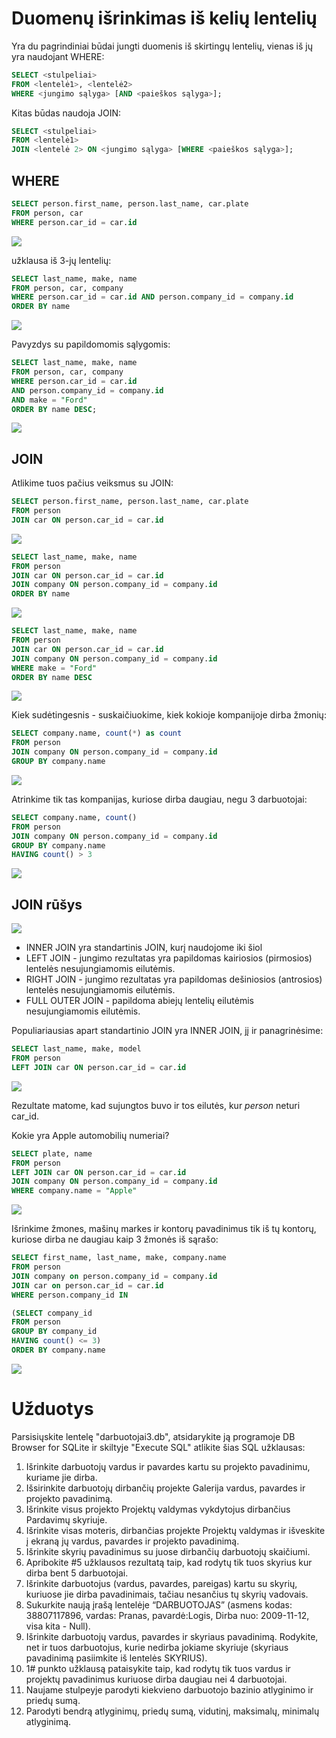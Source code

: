 # Duomenų išrinkimas iš kelių lentelių

Yra du pagrindiniai būdai jungti duomenis iš skirtingų lentelių, vienas iš jų yra naudojant WHERE:

```sql
SELECT <stulpeliai>
FROM <lentelė1>, <lentelė2>
WHERE <jungimo sąlyga> [AND <paieškos sąlyga>];
```

Kitas būdas naudoja JOIN:

```sql
SELECT <stulpeliai>
FROM <lentelė1>
JOIN <lentelė 2> ON <jungimo sąlyga> [WHERE <paieškos sąlyga>];
```

## WHERE
```sql
SELECT person.first_name, person.last_name, car.plate
FROM person, car
WHERE person.car_id = car.id
```

![](fname_lname_plate.png)

užklausa iš 3-jų lentelių:
```sql
SELECT last_name, make, name
FROM person, car, company
WHERE person.car_id = car.id AND person.company_id = company.id
ORDER BY name
```

![](lname_make_name.png)

Pavyzdys su papildomomis sąlygomis:

```sql
SELECT last_name, make, name
FROM person, car, company
WHERE person.car_id = car.id 
AND person.company_id = company.id
AND make = "Ford"
ORDER BY name DESC;
```

![](ford_only.png)

## JOIN

Atlikime tuos pačius veiksmus su JOIN:

```sql
SELECT person.first_name, person.last_name, car.plate
FROM person
JOIN car ON person.car_id = car.id
```

![](fname_lname_plate.png)

```sql
SELECT last_name, make, name
FROM person
JOIN car ON person.car_id = car.id
JOIN company ON person.company_id = company.id
ORDER BY name
```

![](lname_make_name.png)

```sql
SELECT last_name, make, name
FROM person
JOIN car ON person.car_id = car.id
JOIN company ON person.company_id = company.id
WHERE make = "Ford"
ORDER BY name DESC
```
![](ford_only.png)

Kiek sudėtingesnis - suskaičiuokime, kiek kokioje kompanijoje dirba žmonių:

```sql
SELECT company.name, count(*) as count
FROM person
JOIN company ON person.company_id = company.id
GROUP BY company.name
```

![](company_count.png)

Atrinkime tik tas kompanijas, kuriose dirba daugiau, negu 3 darbuotojai:

```sql
SELECT company.name, count()
FROM person
JOIN company ON person.company_id = company.id
GROUP BY company.name
HAVING count() > 3
```
![](netflix_6.png)

## JOIN rūšys

![](joins.jpg)

* INNER JOIN yra standartinis JOIN, kurį naudojome iki šiol
* LEFT JOIN - jungimo rezultatas yra papildomas kairiosios
(pirmosios) lentelės nesujungiamomis eilutėmis.
* RIGHT JOIN - jungimo rezultatas yra papildomas dešiniosios
(antrosios) lentelės nesujungiamomis eilutėmis.
* FULL OUTER JOIN - papildoma abiejų lentelių eilutėmis
nesujungiamomis eilutėmis.

Populiariausias apart standartinio JOIN yra INNER JOIN, jį ir panagrinėsime:

```sql
SELECT last_name, make, model
FROM person
LEFT JOIN car ON person.car_id = car.id
```

![](left_join.png)

Rezultate matome, kad sujungtos buvo ir tos eilutės, kur *person* neturi car_id.

Kokie yra Apple automobilių numeriai?

```sql
SELECT plate, name
FROM person
LEFT JOIN car ON person.car_id = car.id
JOIN company ON person.company_id = company.id
WHERE company.name = "Apple"
```

![](apple_plates.png)

Išrinkime žmones, mašinų markes ir kontorų pavadinimus tik iš tų kontorų, kuriose dirba ne daugiau kaip 3 žmonės iš sąrašo:

```sql
SELECT first_name, last_name, make, company.name
FROM person
JOIN company on person.company_id = company.id
JOIN car on person.car_id = car.id
WHERE person.company_id IN

(SELECT company_id 
FROM person
GROUP BY company_id
HAVING count() <= 3)
ORDER BY company.name
```

![](complicated.png)

# Užduotys
Parsisiųskite lentelę "darbuotojai3.db", atsidarykite ją programoje DB Browser for SQLite ir skiltyje "Execute SQL" atlikite šias SQL užklausas:

1. Išrinkite darbuotojų vardus ir pavardes kartu su projekto pavadinimu, kuriame jie dirba.
2. Išsirinkite darbuotojų dirbančių projekte Galerija vardus, pavardes ir projekto pavadinimą.
3. Išrinkite visus projekto Projektų valdymas vykdytojus dirbančius Pardavimų skyriuje.
4. Išrinkite visas moteris, dirbančias projekte Projektų valdymas ir išveskite į ekraną jų vardus, pavardes ir projekto pavadinimą.
5. Išrinkite skyrių pavadinimus su juose dirbančių darbuotojų skaičiumi.
6. Apribokite #5 užklausos rezultatą taip, kad rodytų tik tuos skyrius kur dirba bent 5 darbuotojai.
7. Išrinkite darbuotojus (vardus, pavardes, pareigas) kartu su skyrių, kuriuose jie dirba pavadinimais, tačiau nesančius tų skyrių vadovais.
8. Sukurkite naują įrašą lentelėje “DARBUOTOJAS” (asmens kodas: 38807117896, vardas: Pranas, pavardė:Logis, Dirba nuo: 2009-11-12, visa kita - Null).
9. Išrinkite darbuotojų vardus, pavardes ir skyriaus pavadinimą. Rodykite, net ir tuos darbuotojus, kurie nedirba jokiame skyriuje (skyriaus pavadinimą pasiimkite iš lentelės SKYRIUS).
10. 1# punkto užklausą pataisykite taip, kad rodytų tik tuos vardus ir projektų pavadinimus kuriuose dirba daugiau nei 4 darbuotojai.
11. Naujame stulpeyje parodyti kiekvieno darbuotojo bazinio atlyginimo ir priedų sumą.
12. Parodyti bendrą atlyginimų, priedų sumą, vidutinį, maksimalų, minimalų atlyginimą.
